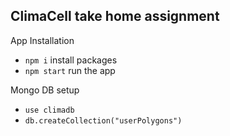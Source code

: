 ## ClimaCell take home assignment

App Installation
- `npm i` install packages
- `npm start` run the app

Mongo DB setup
- `use climadb`
- `db.createCollection("userPolygons")`
